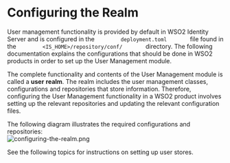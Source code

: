 # Configuring the Realm

User management functionality is provided by default in WSO2 Identity Server and is configured in the
`         deployment.toml        ` file found in the
`         <IS_HOME>/repository/conf/        ` directory. The
following documentation explains the configurations that should be done
in WSO2 products in order to set up the User Management module.

The complete functionality and contents of the User Management module is
called a **user** **realm**. The realm includes the user management
classes, configurations and repositories that store information.
Therefore, configuring the User Management functionality in a WSO2
product involves setting up the relevant repositories and updating the
relevant configuration files.

The following diagram illustrates the required configurations and
repositories:  
![configuring-the-realm.png](../assets/img/using-wso2-identity-server/configuring-the-realm.png)

See the following topics for instructions on setting up user stores.

